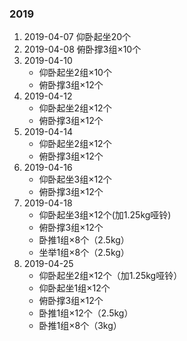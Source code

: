### 2019
1. 2019-04-07 仰卧起坐20个
2. 2019-04-08 俯卧撑3组×10个
3. 2019-04-10 
	- 仰卧起坐2组×10个
	- 俯卧撑3组×12个
4. 2019-04-12
	- 仰卧起坐2组×12个
	- 俯卧撑3组×12个
5. 2019-04-14
	- 仰卧起坐2组×12个
	- 俯卧撑3组×12个
6. 2019-04-16
	- 仰卧起坐3组×12个
	- 俯卧撑3组×12个
7. 2019-04-18
	- 仰卧起坐3组×12个(加1.25kg哑铃)
	- 俯卧撑3组×12个
	- 卧推1组×8个（2.5kg）
	- 坐举1组×8个（2.5kg）
8. 2019-04-25
	- 仰卧起坐2组×12个（加1.25kg哑铃）
	- 仰卧起坐1组×12个
	- 俯卧撑3组×12个
	- 卧推1组×12个（2.5kg）
	- 卧推1组×8个（3kg）